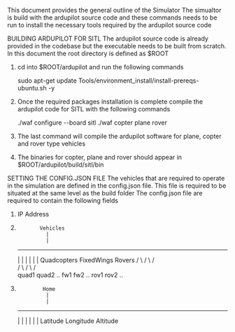 This document provides the general outline of the Simulator
The simualtor is build with the ardupilot source code and these commands needs to be run to install the necessary tools required by the ardupilot source code

BUILDING ARDUPILOT FOR SITL 
The ardupilot source code is already provided in the codebase but the executable needs to be built from scratch. In this document the root directory is defined as $ROOT

1. cd into $ROOT/ardupilot and run the following commands

    sudo apt-get update
    Tools/environment_install/install-prereqs-ubuntu.sh -y

2. Once the required packages installation is complete compile the ardupilot code for SITL with the following commands

    ./waf configure --board sitl
    ./waf copter plane rover

3. The last command will compile the ardupilot software for plane, copter and rover type vehicles
4. The binaries for copter, plane and rover should appear in $ROOT/ardupilot/build/sitl/bin

SETTING THE CONFIG.JSON FILE
The vehicles that are required to operate in the simulation are defined in the config.json file. This file is required to be situated at the same level as the build folder
The config.json file are required to contain the following fields
1. IP Address
2.            Vehicles
                |
                |
    -------------------------------
    |               |             |
    |               |             |
    Quadcopters  FixedWings     Rovers
      / \              / \          / \
     /   \            /   \        /   \
    quad1 quad2 ..   fw1  fw2 ..  rov1  rov2 ..

3.             Home
                |
                |
    --------------------------
    |            |           |
    |            |           |
    Latitude  Longitude   Altitude